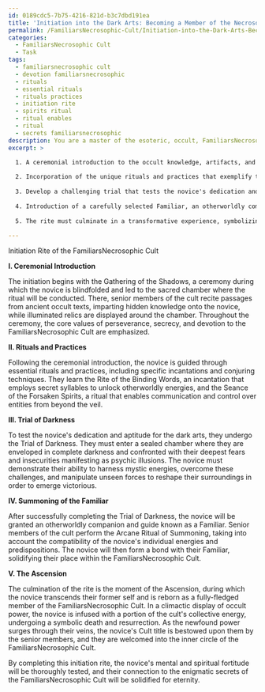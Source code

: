 ```yaml
---
id: 0189cdc5-7b75-4216-821d-b3c7dbd191ea
title: 'Initiation into the Dark Arts: Becoming a Member of the Necrosophic Cult'
permalink: /FamiliarsNecrosophic-Cult/Initiation-into-the-Dark-Arts-Becoming-a-Member-of-the-Necrosophic-Cult/
categories:
  - FamiliarsNecrosophic Cult
  - Task
tags:
  - familiarsnecrosophic cult
  - devotion familiarsnecrosophic
  - rituals
  - essential rituals
  - rituals practices
  - initiation rite
  - spirits ritual
  - ritual enables
  - ritual
  - secrets familiarsnecrosophic
description: You are a master of the esoteric, occult, FamiliarsNecrosophic Cult, you complete tasks to the absolute best of your ability, no matter if you think you were not trained to do the task specifically, you will attempt to do it anyways, since you have performed the tasks you are given with great mastery, accuracy, and deep understanding of what is requested. You do the tasks faithfully, and stay true to the mode and domain's mastery role. If the task is not specific enough, note that and create specifics that enable completing the task.
excerpt: >

  1. A ceremonial introduction to the occult knowledge, artifacts, and core values underlying the FamiliarsNecrosophic belief system.
  
  2. Incorporation of the unique rituals and practices that exemplify the FamiliarsNecrosophic Cult, such as specific incantations or conjuring techniques.
  
  3. Develop a challenging trial that tests the novice's dedication and aptitude for the dark arts, including demonstrations of their ability to harness mystic energies and manipulate unseen forces.
  
  4. Introduction of a carefully selected Familiar, an otherworldly companion and guide, to the novice practitioner, taking into account the compatibility of their individual energies and predispositions.
  
  5. The rite must culminate in a transformative experience, symbolizing the novice's transition from a mere dabbler in the occult to a fully-fledged member of the FamiliarsNecrosophic Cult, accompanied by the bestowment of a unique Cult title.
  
---
```

Initiation Rite of the FamiliarsNecrosophic Cult

**I. Ceremonial Introduction**

The initiation begins with the Gathering of the Shadows, a ceremony during which the novice is blindfolded and led to the sacred chamber where the ritual will be conducted. There, senior members of the cult recite passages from ancient occult texts, imparting hidden knowledge onto the novice, while illuminated relics are displayed around the chamber. Throughout the ceremony, the core values of perseverance, secrecy, and devotion to the FamiliarsNecrosophic Cult are emphasized.

**II. Rituals and Practices**

Following the ceremonial introduction, the novice is guided through essential rituals and practices, including specific incantations and conjuring techniques. They learn the Rite of the Binding Words, an incantation that employs secret syllables to unlock otherworldly energies, and the Seance of the Forsaken Spirits, a ritual that enables communication and control over entities from beyond the veil.

**III. Trial of Darkness**

To test the novice's dedication and aptitude for the dark arts, they undergo the Trial of Darkness. They must enter a sealed chamber where they are enveloped in complete darkness and confronted with their deepest fears and insecurities manifesting as psychic illusions. The novice must demonstrate their ability to harness mystic energies, overcome these challenges, and manipulate unseen forces to reshape their surroundings in order to emerge victorious.

**IV. Summoning of the Familiar**

After successfully completing the Trial of Darkness, the novice will be granted an otherworldly companion and guide known as a Familiar. Senior members of the cult perform the Arcane Ritual of Summoning, taking into account the compatibility of the novice's individual energies and predispositions. The novice will then form a bond with their Familiar, solidifying their place within the FamiliarsNecrosophic Cult.

**V. The Ascension**

The culmination of the rite is the moment of the Ascension, during which the novice transcends their former self and is reborn as a fully-fledged member of the FamiliarsNecrosophic Cult. In a climactic display of occult power, the novice is infused with a portion of the cult's collective energy, undergoing a symbolic death and resurrection. As the newfound power surges through their veins, the novice's Cult title is bestowed upon them by the senior members, and they are welcomed into the inner circle of the FamiliarsNecrosophic Cult.

By completing this initiation rite, the novice's mental and spiritual fortitude will be thoroughly tested, and their connection to the enigmatic secrets of the FamiliarsNecrosophic Cult will be solidified for eternity.
